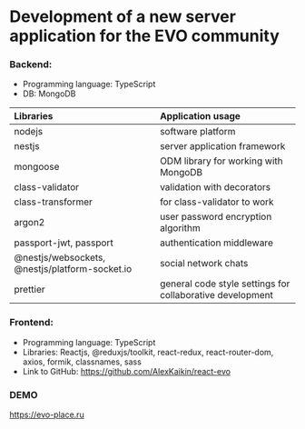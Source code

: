 <h1>Development of a new server application for the EVO community</h1>

<h3>Backend:</h3>
<ul>
    <li>Programming language: TypeScript</li>
    <li>DB: MongoDB</li>
</ul>

| Libraries | Application usage |
| :------------- |:-------------|
| nodejs | software platform |
| nestjs | server application framework |
| mongoose | ODM library for working with MongoDB |
| class-validator | validation with decorators |
| class-transformer | for class-validator to work |
| argon2 | user password encryption algorithm |
| passport-jwt, passport | authentication middleware |
| @nestjs/websockets, @nestjs/platform-socket.io | social network chats |
| prettier | general code style settings for collaborative development |

<h3>Frontend:</h3>
<ul>
    <li>Programming language: TypeScript</li>
    <li>Libraries: Reactjs, @reduxjs/toolkit, react-redux, react-router-dom, axios, formik, classnames, sass </li>
    <li>Link to GitHub: <a href="https://github.com/AlexKaikin/react-evo" target="_blank">https://github.com/AlexKaikin/react-evo</a></li>
</ul>

<h3>DEMO</h3>
<a href="https://evo-place.ru" target="_blank">https://evo-place.ru</a>